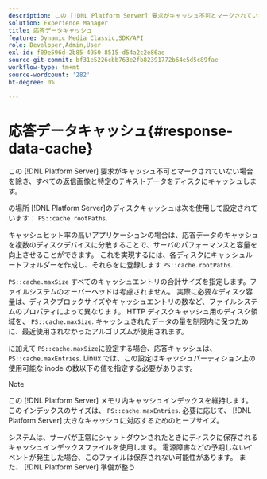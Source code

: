```yaml
---
description: この [!DNL Platform Server] 要求がキャッシュ不可とマークされていない場合を除き、すべての返信画像と特定のテキストデータをディスクにキャッシュします。
solution: Experience Manager
title: 応答データキャッシュ
feature: Dynamic Media Classic,SDK/API
role: Developer,Admin,User
exl-id: f09e596d-2b85-4950-8515-d54a2c2e86ae
source-git-commit: bf31e5226cbb763e2fb82391772b64e5d5c89fae
workflow-type: tm+mt
source-wordcount: '282'
ht-degree: 0%

---
```


# 応答データキャッシュ{#response-data-cache}

この [!DNL Platform Server] 要求がキャッシュ不可とマークされていない場合を除き、すべての返信画像と特定のテキストデータをディスクにキャッシュします。

の場所 [!DNL Platform Server]のディスクキャッシュは次を使用して設定されています： `PS::cache.rootPaths`.

キャッシュヒット率の高いアプリケーションの場合は、応答データのキャッシュを複数のディスクデバイスに分散することで、サーバのパフォーマンスと容量を向上させることができます。 これを実現するには、各ディスクにキャッシュルートフォルダーを作成し、それらをに登録します `PS::cache.rootPaths`.

`PS::cache.maxSize` すべてのキャッシュエントリの合計サイズを指定します。ファイルシステムのオーバーヘッドは考慮されません。 実際に必要なディスク容量は、ディスクブロックサイズやキャッシュエントリの数など、ファイルシステムのプロパティによって異なります。 HTTP ディスクキャッシュ用のディスク領域を、 `PS::cache.maxSize`. キャッシュされたデータの量を制限内に保つために、最近使用されなかったアルゴリズムが使用されます。

に加えて `PS::cache.maxSize`に設定する場合、応答キャッシュは、 `PS::cache.maxEntries`. Linux では、この設定はキャッシュパーティション上の使用可能な inode の数以下の値を指定する必要があります。

>[!NOTE]
>
>この [!DNL Platform Server] メモリ内キャッシュインデックスを維持します。 このインデックスのサイズは、 `PS::cache.maxEntries`. 必要に応じて、 [!DNL Platform Server] 大きなキャッシュに対応するためのヒープサイズ。

システムは、サーバが正常にシャットダウンされたときにディスクに保存されるキャッシュインデックスファイルを使用します。 電源障害などの予期しないイベントが発生した場合、このファイルは保存されない可能性があります。 また、 [!DNL Platform Server] 準備が整う
